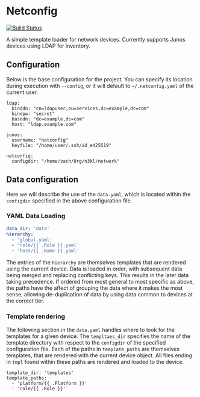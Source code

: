 # Netconfig

[![Build Status](https://travis-ci.com/xaque208/netconfig.svg?branch=master)](https://travis-ci.com/xaque208/netconfig)

A simple template loader for network devices.  Currently supports Junos devices
using LDAP for inventory.

## Configuration

Below is the base configuration for the project.  You can specify its location
during execution with `--config`, or it will default to `~/.netconfig.yaml` of
the current user.

```
ldap:
  binddn: "cn=ldapuser,ou=services,dc=example,dc=com"
  bindpw: "secret"
  basedn: "dc=example,dc=com"
  host: "ldap.example.com"

junos:
  username: "netconfig"
  keyfile: "/home/user/.ssh/id_ed25519"

netconfig:
  configdir: "/home/zach/Org/n3kl/network"
```

## Data configuration

Here we will describe the use of the `data.yaml`, which is located within the
`configdir` specified in the above configuration file.

### YAML Data Loading

```yaml
data_dir: 'data'
hierarchy:
  - 'global.yaml'
  - 'role/{{ .Role }}.yaml'
  - 'host/{{ .Name }}.yaml'
```

The entries of the `hierarchy` are themselves templates that are rendered using
the current device.  Data is loaded in order, with subsequent data being merged
and replacing conflicting keys.  This results in the later data taking
precedence.  If ordered from most general to most specific as above, the paths
have the affect of grouping the data where it makes the most sense, allowing
de-duplication of data by using data common to devices at the correct tier.

### Template rendering

The following section in the `data.yaml` handles where to look for the
templates for a given device.  The `templtaes_dir` specifies the name of the
template directory with respect to the `configdir` of the specified
configuration file.  Each of the paths in `template_paths` are themselves
templates, that are rendered with the current device object.  All files ending
in `tmpl` found within these paths are rendered and loaded to the device.

```
template_dir: 'templates'
template_paths:
  - 'platform/{{ .Platform }}'
  - 'role/{{ .Role }}'
```
